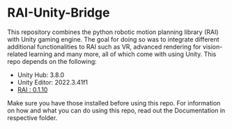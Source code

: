 # RAI-Unity-Bridge

This repository combines the python robotic motion planning library (RAI) with Unity gaming engine. The goal for doing so was to integrate different additional functionalities to RAI such as VR, advanced rendering for vision-related learning and many more, all of which come with using Unity. This repo depends on the following:
- Unity Hub: 3.8.0
- Unity Editor: 2022.3.41f1
- [RAI : 0.1.10](https://pypi.org/project/robotic/)

Make sure you have those installed before using this repo. For information on how and what you can do using this repo, read out the Documentation in respective folder.
